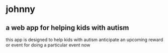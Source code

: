 johnny
======

## a web app for helping kids with autism

this app is designed to help kids with autism anticipate an upcoming reward or event for doing a particular event now 
